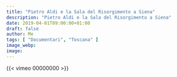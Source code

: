 ```yaml
---
title: "Pietro Aldi e la Sala del Risorgimento a Siena"
description: "Pietro Aldi e la Sala del Risorgimento a Siena"
date: 2019-04-01T09:00:00+01:00
draft: false
author: Me
tags: [ "Documentari", "Toscana" ]
image_webp:
image:
---
```


{{< vimeo 00000000 >}}
